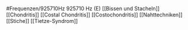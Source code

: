 #Frequenzen/925710Hz
925710 Hz (E)
[[Bissen und Stacheln]]
[[Chondritis]]
[[Costal Chondritis]]
[[Costochondritis]]
[[Nahttechniken]]
[[Stiche]]
[[Tietze-Syndrom]]